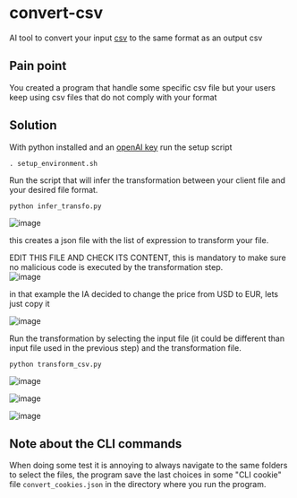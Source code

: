 # convert-csv
AI tool to convert your input [csv](https://www.ietf.org/rfc/rfc4180.txt) to the same format as an output csv 

## Pain point
You created a program that handle some specific csv file but your users keep using csv files that do not comply with your format  

## Solution 
With python installed and an [openAI key](./private/keys.json) run the setup script
```
. setup_environment.sh
```  

Run the script that will infer the transformation between your client file and your desired file format.

```
python infer_transfo.py
```
![image](https://github.com/manaty/convert-csv/assets/16659140/19ad30c0-0da8-4547-b979-c2da10312321)

this creates a json file with the list of expression to transform your file.

EDIT THIS FILE AND CHECK ITS CONTENT, this is mandatory to make sure no malicious code is executed by the transformation step.  
![image](https://github.com/manaty/convert-csv/assets/16659140/87a8bc2e-3230-4bd8-bad7-14a6be1bf4b0)

in that example the IA decided to change the price from USD to EUR, lets just copy it

![image](https://github.com/manaty/convert-csv/assets/16659140/3078a875-f52d-4fe6-b20a-fe0368604f45)


Run the transformation by selecting the input file (it could be different than input file used in the previous step) and the transformation file.
```
python transform_csv.py
```
![image](https://github.com/manaty/convert-csv/assets/16659140/a9963da0-78c2-4deb-b510-5d917607e1a5)

![image](https://github.com/manaty/convert-csv/assets/16659140/102a0270-1e0e-4fa4-b912-d1eea2efa524)

![image](https://github.com/manaty/convert-csv/assets/16659140/53f7b894-26d7-4297-8a46-38da12a93e8e)

## Note about the CLI commands

When doing some test it is annoying to always navigate to the same folders to select the files, the program save the last choices in some "CLI cookie" file `convert_cookies.json` in the directory where you run the program.
